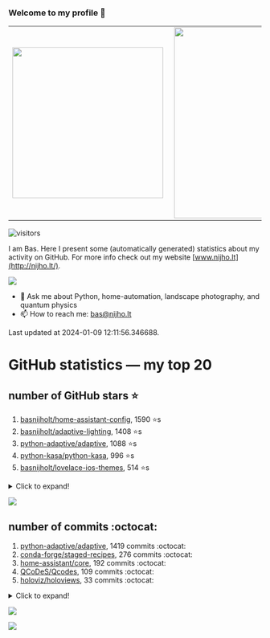 ### Welcome to my profile 👋

<center>
  <table>
    <tr>
        <td><img width="300px" align="left" src="https://github-readme-stats.vercel.app/api/top-langs/?username=basnijholt&hide=TeX,Jupyter%20Notebook&layout=compact&theme=radical" /></td>
        <td><img align='right' src="https://github-readme-stats.vercel.app/api?username=basnijholt&show_icons=true&theme=radical" width="380"></td>
    </tr>
  </table>
</center>

![visitors](https://visitor-badge.glitch.me/badge?page_id=basnijholt.visitor-badge)

I am Bas. Here I present some (automatically generated) statistics about my activity on GitHub. For more info check out my website [www.nijho.lt](http://nijho.lt/).

![](https://www.nijho.lt/authors/admin/avatar_hu9e60e4b9bc120dfb6a666009f2878da6_182107_250x250_fill_q90_lanczos_center.jpg)

- 💬 Ask me about Python, home-automation, landscape photography, and quantum physics
- 📫 How to reach me: bas@nijho.lt

Last updated at 2024-01-09 12:11:56.346688.

# GitHub statistics — my top 20

## number of GitHub stars ⭐️

1. [basnijholt/home-assistant-config](https://github.com/basnijholt/home-assistant-config/), 1590 ⭐️s
2. [basnijholt/adaptive-lighting](https://github.com/basnijholt/adaptive-lighting/), 1408 ⭐️s
3. [python-adaptive/adaptive](https://github.com/python-adaptive/adaptive/), 1088 ⭐️s
4. [python-kasa/python-kasa](https://github.com/python-kasa/python-kasa/), 996 ⭐️s
5. [basnijholt/lovelace-ios-themes](https://github.com/basnijholt/lovelace-ios-themes/), 514 ⭐️s
<details><summary>Click to expand!</summary>

6. [basnijholt/lovelace-ios-dark-mode-theme](https://github.com/basnijholt/lovelace-ios-dark-mode-theme/), 432 ⭐️s
7. [basnijholt/miflora](https://github.com/basnijholt/miflora/), 360 ⭐️s
8. [basnijholt/rsync-time-machine.py](https://github.com/basnijholt/rsync-time-machine.py/), 356 ⭐️s
9. [topocm/topocm_content](https://github.com/topocm/topocm_content/), 259 ⭐️s
10. [basnijholt/home-assistant-streamdeck-yaml](https://github.com/basnijholt/home-assistant-streamdeck-yaml/), 157 ⭐️s
11. [basnijholt/unidep](https://github.com/basnijholt/unidep/), 112 ⭐️s
12. [basnijholt/home-assistant-macbook-touch-bar](https://github.com/basnijholt/home-assistant-macbook-touch-bar/), 94 ⭐️s
13. [kwant-project/kwant](https://github.com/kwant-project/kwant/), 80 ⭐️s
14. [basnijholt/markdown-code-runner](https://github.com/basnijholt/markdown-code-runner/), 77 ⭐️s
15. [basnijholt/home-assistant-streamdeck-yaml-addon](https://github.com/basnijholt/home-assistant-streamdeck-yaml-addon/), 55 ⭐️s
16. [basnijholt/aiokef](https://github.com/basnijholt/aiokef/), 34 ⭐️s
17. [basnijholt/thesis-cover](https://github.com/basnijholt/thesis-cover/), 29 ⭐️s
18. [basnijholt/adaptive-scheduler](https://github.com/basnijholt/adaptive-scheduler/), 23 ⭐️s
19. [basnijholt/instacron](https://github.com/basnijholt/instacron/), 20 ⭐️s
20. [kwant-project/kwant-tutorial-2016](https://github.com/kwant-project/kwant-tutorial-2016/), 18 ⭐️s

</details>

![](https://github.com/basnijholt/basnijholt/raw/main/stars_over_time.png)

## number of commits :octocat:

1. [python-adaptive/adaptive](https://github.com/python-adaptive/adaptive/), 1419 commits :octocat:
2. [conda-forge/staged-recipes](https://github.com/conda-forge/staged-recipes/), 276 commits :octocat:
3. [home-assistant/core](https://github.com/home-assistant/core/), 192 commits :octocat:
4. [QCoDeS/Qcodes](https://github.com/QCoDeS/Qcodes/), 109 commits :octocat:
5. [holoviz/holoviews](https://github.com/holoviz/holoviews/), 33 commits :octocat:
<details><summary>Click to expand!</summary>

6. [PrefectHQ/prefect](https://github.com/PrefectHQ/prefect/), 0 commits :octocat:
7. [sdouglas/cadnano2](https://github.com/sdouglas/cadnano2/), 0 commits :octocat:
8. [basnijholt/cluster-logger](https://github.com/basnijholt/cluster-logger/), 0 commits :octocat:
9. [census-instrumentation/opencensus-python](https://github.com/census-instrumentation/opencensus-python/), 0 commits :octocat:
10. [basnijholt/QPC-quantum-transport](https://github.com/basnijholt/QPC-quantum-transport/), 0 commits :octocat:
11. [basnijholt/addon-otmonitor](https://github.com/basnijholt/addon-otmonitor/), 0 commits :octocat:
12. [conda-forge/holoviews-feedstock](https://github.com/conda-forge/holoviews-feedstock/), 0 commits :octocat:
13. [basnijholt/ipynb_git_filters](https://github.com/basnijholt/ipynb_git_filters/), 0 commits :octocat:
14. [jbweston/miniver](https://github.com/jbweston/miniver/), 0 commits :octocat:
15. [readthedocs/readthedocs.org](https://github.com/readthedocs/readthedocs.org/), 0 commits :octocat:
16. [basnijholt/molecular-dynamics-Python](https://github.com/basnijholt/molecular-dynamics-Python/), 0 commits :octocat:
17. [basnijholt/pyfeast](https://github.com/basnijholt/pyfeast/), 0 commits :octocat:
18. [dramenti/symmetry](https://github.com/dramenti/symmetry/), 0 commits :octocat:
19. [basnijholt/conda-recipes](https://github.com/basnijholt/conda-recipes/), 0 commits :octocat:
20. [quantumlib/qsim](https://github.com/quantumlib/qsim/), 0 commits :octocat:

</details>

![](https://github.com/basnijholt/basnijholt/raw/main/commits_per_hour.png)

![](https://github.com/basnijholt/basnijholt/raw/main/commits_per_weekday.png)

